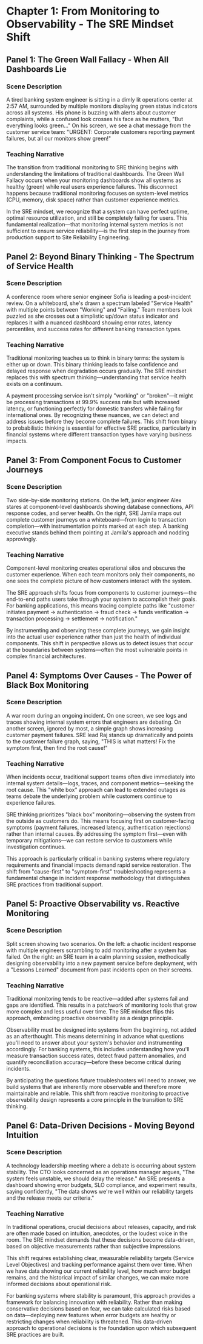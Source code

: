 # Chapter 1: From Monitoring to Observability - The SRE Mindset Shift

## Panel 1: The Green Wall Fallacy - When All Dashboards Lie
### Scene Description

 A tired banking system engineer  is sitting in a dimly lit operations center at 2:57 AM, surrounded by multiple monitors displaying green status indicators across all systems. His phone is buzzing with alerts about customer complaints, while a confused look crosses his face as he mutters, "But everything looks green..." On his screen, we see a chat message from the customer service team: "URGENT: Corporate customers reporting payment failures, but all our monitors show green!"

### Teaching Narrative
The transition from traditional monitoring to SRE thinking begins with understanding the limitations of traditional dashboards. The Green Wall Fallacy occurs when your monitoring dashboards show all systems as healthy (green) while real users experience failures. This disconnect happens because traditional monitoring focuses on system-level metrics (CPU, memory, disk space) rather than customer experience metrics. 

In the SRE mindset, we recognize that a system can have perfect uptime, optimal resource utilization, and still be completely failing for users. This fundamental realization—that monitoring internal system metrics is not sufficient to ensure service reliability—is the first step in the journey from production support to Site Reliability Engineering.

## Panel 2: Beyond Binary Thinking - The Spectrum of Service Health
### Scene Description

 A conference room where senior engineer Sofia is leading a post-incident review. On a whiteboard, she's drawn a spectrum labeled "Service Health" with multiple points between "Working" and "Failing." Team members look puzzled as she crosses out a simplistic up/down status indicator and replaces it with a nuanced dashboard showing error rates, latency percentiles, and success rates for different banking transaction types.

### Teaching Narrative
Traditional monitoring teaches us to think in binary terms: the system is either up or down. This binary thinking leads to false confidence and delayed response when degradation occurs gradually. The SRE mindset replaces this with spectrum thinking—understanding that service health exists on a continuum.

A payment processing service isn't simply "working" or "broken"—it might be processing transactions at 99.9% success rate but with increased latency, or functioning perfectly for domestic transfers while failing for international ones. By recognizing these nuances, we can detect and address issues before they become complete failures. This shift from binary to probabilistic thinking is essential for effective SRE practice, particularly in financial systems where different transaction types have varying business impacts.

## Panel 3: From Component Focus to Customer Journeys
### Scene Description

 Two side-by-side monitoring stations. On the left, junior engineer Alex stares at component-level dashboards showing database connections, API response codes, and server health. On the right, SRE Jamila maps out complete customer journeys on a whiteboard—from login to transaction completion—with instrumentation points marked at each step. A banking executive stands behind them pointing at Jamila's approach and nodding approvingly.

### Teaching Narrative
Component-level monitoring creates operational silos and obscures the customer experience. When each team monitors only their components, no one sees the complete picture of how customers interact with the system.

The SRE approach shifts focus from components to customer journeys—the end-to-end paths users take through your system to accomplish their goals. For banking applications, this means tracing complete paths like "customer initiates payment → authentication → fraud check → funds verification → transaction processing → settlement → notification."

By instrumenting and observing these complete journeys, we gain insight into the actual user experience rather than just the health of individual components. This shift in perspective allows us to detect issues that occur at the boundaries between systems—often the most vulnerable points in complex financial architectures.

## Panel 4: Symptoms Over Causes - The Power of Black Box Monitoring
### Scene Description

 A war room during an ongoing incident. On one screen, we see logs and traces showing internal system errors that engineers are debating. On another screen, ignored by most, a simple graph shows increasing customer payment failures. SRE lead Raj stands up dramatically and points to the customer failure graph, saying, "THIS is what matters! Fix the symptom first, then find the root cause!"

### Teaching Narrative
When incidents occur, traditional support teams often dive immediately into internal system details—logs, traces, and component metrics—seeking the root cause. This "white box" approach can lead to extended outages as teams debate the underlying problem while customers continue to experience failures.

SRE thinking prioritizes "black box" monitoring—observing the system from the outside as customers do. This means focusing first on customer-facing symptoms (payment failures, increased latency, authentication rejections) rather than internal causes. By addressing the symptom first—even with temporary mitigations—we can restore service to customers while investigation continues.

This approach is particularly critical in banking systems where regulatory requirements and financial impacts demand rapid service restoration. The shift from "cause-first" to "symptom-first" troubleshooting represents a fundamental change in incident response methodology that distinguishes SRE practices from traditional support.

## Panel 5: Proactive Observability vs. Reactive Monitoring
### Scene Description

 Split screen showing two scenarios. On the left: a chaotic incident response with multiple engineers scrambling to add monitoring after a system has failed. On the right: an SRE team in a calm planning session, methodically designing observability into a new payment service before deployment, with a "Lessons Learned" document from past incidents open on their screens.

### Teaching Narrative
Traditional monitoring tends to be reactive—added after systems fail and gaps are identified. This results in a patchwork of monitoring tools that grow more complex and less useful over time. The SRE mindset flips this approach, embracing proactive observability as a design principle.

Observability must be designed into systems from the beginning, not added as an afterthought. This means determining in advance what questions you'll need to answer about your system's behavior and instrumenting accordingly. For banking systems, this includes understanding how you'll measure transaction success rates, detect fraud pattern anomalies, and quantify reconciliation accuracy—before these become critical during incidents.

By anticipating the questions future troubleshooters will need to answer, we build systems that are inherently more observable and therefore more maintainable and reliable. This shift from reactive monitoring to proactive observability design represents a core principle in the transition to SRE thinking.

## Panel 6: Data-Driven Decisions - Moving Beyond Intuition
### Scene Description

 A technology leadership meeting where a debate is occurring about system stability. The CTO looks concerned as an operations manager argues, "The system feels unstable, we should delay the release." An SRE presents a dashboard showing error budgets, SLO compliance, and experiment results, saying confidently, "The data shows we're well within our reliability targets and the release meets our criteria."

### Teaching Narrative
In traditional operations, crucial decisions about releases, capacity, and risk are often made based on intuition, anecdotes, or the loudest voice in the room. The SRE mindset demands that these decisions become data-driven, based on objective measurements rather than subjective impressions.

This shift requires establishing clear, measurable reliability targets (Service Level Objectives) and tracking performance against them over time. When we have data showing our current reliability level, how much error budget remains, and the historical impact of similar changes, we can make more informed decisions about operational risk.

For banking systems where stability is paramount, this approach provides a framework for balancing innovation with reliability. Rather than making conservative decisions based on fear, we can take calculated risks based on data—deploying new features when error budgets are healthy or restricting changes when reliability is threatened. This data-driven approach to operational decisions is the foundation upon which subsequent SRE practices are built.